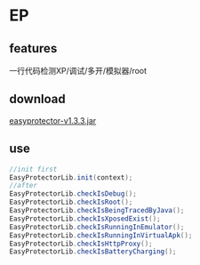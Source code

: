 # EP
## features
一行代码检测XP/调试/多开/模拟器/root
## download
[easyprotector-v1.3.3.jar](https://raw.githubusercontent.com/Aabbye1234/EasyProtector/master/easyprotector-v1.3.3.jar)
## use
``` java
//init first
EasyProtectorLib.init(context);
//after
EasyProtectorLib.checkIsDebug();
EasyProtectorLib.checkIsRoot();
EasyProtectorLib.checkIsBeingTracedByJava();
EasyProtectorLib.checkIsXposedExist();
EasyProtectorLib.checkIsRunningInEmulator();
EasyProtectorLib.checkIsRunningInVirtualApk();
EasyProtectorLib.checkIsHttpProxy();
EasyProtectorLib.checkIsBatteryCharging();
```
